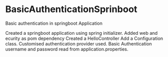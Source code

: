 # BasicAuthenticationSprinboot
Basic authentication in springboot Application

Created a springboot application using spring initializer.
Added web and ecurity as pom dependency
Created a HelloController
Add a Configuration class.
Customised authentication provider used.
Basic Authentication username and password read from application.properties.




